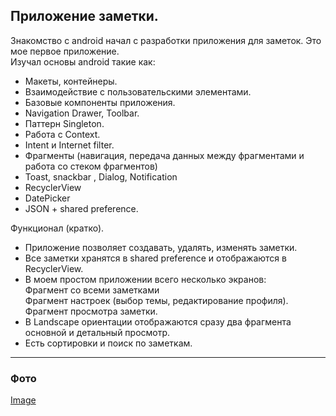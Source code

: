 ## Приложение заметки.
Знакомство с android начал с разработки приложения для заметок.
Это мое первое приложение.  
Изучал основы android такие как: 
- Макеты, контейнеры.
- Взаимодействие с пользовательскими элементами.
- Базовые компоненты приложения.
- Navigation Drawer, Toolbar.
- Паттерн Singleton.
- Работа с Context.
- Intent и Internet filter.
- Фрагменты (навигация, передача данных между фрагментами и работа со стеком фрагментов)
- Toast, snackbar , Dialog,  Notification 
- RecyclerView 
- DatePicker
- JSON + shared preference.  

Функционал (кратко).  
- Приложение позволяет создавать, удалять, изменять заметки.
- Все заметки хранятся в shared preference и отображаются в RecyclerView. 
- В моем простом приложении всего несколько экранов:   
Фрагмент со всеми заметками  
Фрагмент настроек (выбор темы, редактирование профиля).  
Фрагмент просмотра заметки.  
- В Landscape ориентации отображаются сразу два фрагмента основной и детальный просмотр.
- Есть сортировки и поиск по заметкам.
---
### Фото
[Image](https://github.com/EgorVeber/NotesJava/blob/master/1.png?raw=true)
